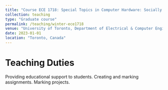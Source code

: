 ```yaml
---
title: "Course ECE 1718: Special Topics in Computer Hardware: Socially Responsible Computing"
collection: teaching
type: "Graduate course"
permalink: /teaching/winter-ece1718
venue: "University of Toronto, Department of Electrical & Computer Engineering"
date: 2023-01-01
location: "Toronto, Canada"
---
```


Teaching Duties
======

Providing educational support to students. Creating and marking assignments. Marking projects.
